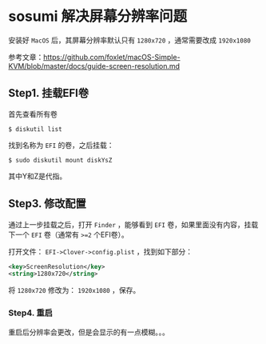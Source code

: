 # sosumi 解决屏幕分辨率问题

安装好 `MacOS` 后，其屏幕分辨率默认只有 `1280x720` ，通常需要改成 `1920x1080`

参考文章：https://github.com/foxlet/macOS-Simple-KVM/blob/master/docs/guide-screen-resolution.md

## Step1. 挂载EFI卷

首先查看所有卷

``` shell
$ diskutil list
```

找到名称为 `EFI` 的卷，之后挂载：

``` shell
$ sudo diskutil mount diskYsZ
```

其中Y和Z是代指。

## Step3. 修改配置

通过上一步挂载之后，打开 `Finder` ，能够看到 `EFI` 卷，如果里面没有内容，挂载下一个 `EFI` 卷（通常有 `>=2` 个EFI卷）。

打开文件： `EFI->Clover->config.plist` ，找到如下部分：

``` xml
<key>ScreenResolution</key>
<string>1280x720</string>
```

将 `1280x720` 修改为： `1920x1080` ，保存。

### Step4. 重启

重启后分辨率会更改，但是会显示的有一点模糊。。。
